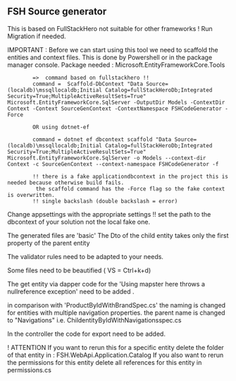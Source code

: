﻿FSH Source generator 
--------------------
This is based on FullStackHero   not suitable for other frameworks !
Run Migration if needed. 

IMPORTANT : Before we can start using this tool we need to scaffold the entities and context files.
			This is done by Powershell or in the package manager console.
			Package needed : Microsoft.EntityFrameworkCore.Tools
			
			=>  command based on fullstackhero !!
			command =  Scaffold-DbContext "Data Source=(localdb)\mssqllocaldb;Initial Catalog=fullStackHeroDb;Integrated Security=True;MultipleActiveResultSets=True" Microsoft.EntityFrameworkCore.SqlServer -OutputDir Models -ContextDir Context -Context SourceGenContext -ContextNamespace FSHCodeGenerator -Force
			
			OR using dotnet-ef
			
			command = dotnet ef dbcontext scaffold "Data Source=(localdb)\mssqllocaldb;Initial Catalog=fullStackHeroDb;Integrated Security=True;MultipleActiveResultSets=True" Microsoft.EntityFrameworkCore.SqlServer -o Models --context-dir Context -c SourceGenContext --context-namespace FSHCodeGenerator -f
			
			!! there is a fake applicationdbcontext in the project this is needed because otherwise build fails.
			 the scaffold command has the -Force flag so the fake context is overwritten.	
			!! single backslash (double backslash = error)

Change appsettings with the appropriate settings
!! set the path to the dbcontext of your solution not the local fake one. 


The generated files are 'basic'
The Dto of the child entity takes only the first property of the parent entity 

The validator rules need to be adapted to your needs.

Some files need to be beautified  ( VS = Ctrl+k+d)

The get entity via dapper code for the 'Using mapster here throws a nullreference exception' need to be added .

in comparison with 'ProductByIdWithBrandSpec.cs' the naming is changed for entities with multiple navigation properties.
the parent name is changed to "Navigations"  i.e. ChildentityByIdWithNavigationsspec.cs

In the controller the code for export need to be added.

! ATTENTION
If you want to rerun this for a specific entity delete the folder of that entity in : FSH.WebApi.Application.Catalog
If you also want to rerun the permissions for this entity delete all references for this entity in permissions.cs

